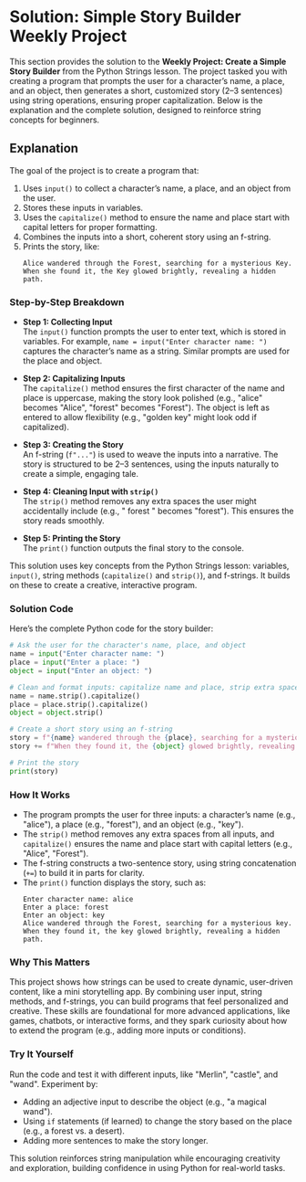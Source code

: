 # Solution: Simple Story Builder Weekly Project

This section provides the solution to the **Weekly Project: Create a Simple Story Builder** from the Python Strings lesson. The project tasked you with creating a program that prompts the user for a character’s name, a place, and an object, then generates a short, customized story (2–3 sentences) using string operations, ensuring proper capitalization. Below is the explanation and the complete solution, designed to reinforce string concepts for beginners.

## Explanation

The goal of the project is to create a program that:
1. Uses `input()` to collect a character’s name, a place, and an object from the user.
2. Stores these inputs in variables.
3. Uses the `capitalize()` method to ensure the name and place start with capital letters for proper formatting.
4. Combines the inputs into a short, coherent story using an f-string.
5. Prints the story, like:  
   ```
   Alice wandered through the Forest, searching for a mysterious Key. When she found it, the Key glowed brightly, revealing a hidden path.
   ```

### Step-by-Step Breakdown
- **Step 1: Collecting Input**  
  The `input()` function prompts the user to enter text, which is stored in variables. For example, `name = input("Enter character name: ")` captures the character’s name as a string. Similar prompts are used for the place and object.

- **Step 2: Capitalizing Inputs**  
  The `capitalize()` method ensures the first character of the name and place is uppercase, making the story look polished (e.g., "alice" becomes "Alice", "forest" becomes "Forest"). The object is left as entered to allow flexibility (e.g., "golden key" might look odd if capitalized).

- **Step 3: Creating the Story**  
  An f-string (`f"..."`) is used to weave the inputs into a narrative. The story is structured to be 2–3 sentences, using the inputs naturally to create a simple, engaging tale.

- **Step 4: Cleaning Input with `strip()`**  
  The `strip()` method removes any extra spaces the user might accidentally include (e.g., "  forest  " becomes "forest"). This ensures the story reads smoothly.

- **Step 5: Printing the Story**  
  The `print()` function outputs the final story to the console.

This solution uses key concepts from the Python Strings lesson: variables, `input()`, string methods (`capitalize()` and `strip()`), and f-strings. It builds on these to create a creative, interactive program.

### Solution Code
Here’s the complete Python code for the story builder:

```python
# Ask the user for the character's name, place, and object
name = input("Enter character name: ")
place = input("Enter a place: ")
object = input("Enter an object: ")

# Clean and format inputs: capitalize name and place, strip extra spaces
name = name.strip().capitalize()
place = place.strip().capitalize()
object = object.strip()

# Create a short story using an f-string
story = f"{name} wandered through the {place}, searching for a mysterious {object}. "
story += f"When they found it, the {object} glowed brightly, revealing a hidden path."

# Print the story
print(story)
```

### How It Works
- The program prompts the user for three inputs: a character’s name (e.g., "alice"), a place (e.g., "forest"), and an object (e.g., "key").
- The `strip()` method removes any extra spaces from all inputs, and `capitalize()` ensures the name and place start with capital letters (e.g., "Alice", "Forest").
- The f-string constructs a two-sentence story, using string concatenation (`+=`) to build it in parts for clarity.
- The `print()` function displays the story, such as:  
  ```
  Enter character name: alice
  Enter a place: forest
  Enter an object: key
  Alice wandered through the Forest, searching for a mysterious key. When they found it, the key glowed brightly, revealing a hidden path.
  ```

### Why This Matters
This project shows how strings can be used to create dynamic, user-driven content, like a mini storytelling app. By combining user input, string methods, and f-strings, you can build programs that feel personalized and creative. These skills are foundational for more advanced applications, like games, chatbots, or interactive forms, and they spark curiosity about how to extend the program (e.g., adding more inputs or conditions).

### Try It Yourself
Run the code and test it with different inputs, like "Merlin", "castle", and "wand". Experiment by:
- Adding an adjective input to describe the object (e.g., "a magical wand").
- Using `if` statements (if learned) to change the story based on the place (e.g., a forest vs. a desert).
- Adding more sentences to make the story longer.

This solution reinforces string manipulation while encouraging creativity and exploration, building confidence in using Python for real-world tasks.
